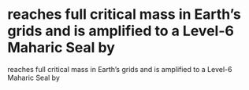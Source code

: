 # reaches full critical mass in Earth’s grids and is amplified to a Level-6 Maharic Seal by

reaches full critical mass in Earth’s grids and is amplified to a Level-6 Maharic Seal by